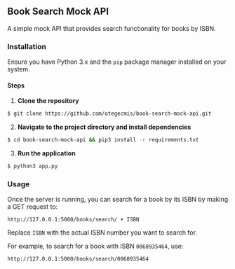 ## Book Search Mock API

A simple mock API that provides search functionality for books by ISBN.

### Installation

Ensure you have Python 3.x and the `pip` package manager installed on your system.

#### Steps

1. **Clone the repository**

```sh
$ git clone https://github.com/otegecmis/book-search-mock-api.git
```

2. **Navigate to the project directory and install dependencies**

```sh
$ cd book-search-mock-api && pip3 install -r requirements.txt
```

3. **Run the application**

```sh
$ python3 app.py
```

### Usage

Once the server is running, you can search for a book by its ISBN by making a GET request to:

```text
http://127.0.0.1:5000/books/search/ + ISBN
```

Replace `ISBN` with the actual ISBN number you want to search for.

For example, to search for a book with ISBN `0060935464`, use:

```text
http://127.0.0.1:5000/books/search/0060935464
```
